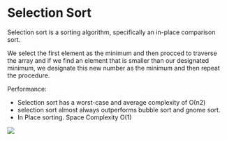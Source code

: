 # Selection Sort

Selection sort is a sorting algorithm, specifically an in-place comparison sort.

We select the first element as the minimum and then procced to traverse the array and if we find an element that is smaller than our designated minimum, we designate this new number as the minimum and then repeat the procedure.


Performance:

- Selection sort has a worst-case and average complexity of О(n2)
- selection sort almost always outperforms bubble sort and gnome sort.
- In Place sorting. Space Complexity O(1)

![](https://upload.wikimedia.org/wikipedia/commons/9/94/Selection-Sort-Animation.gif)
